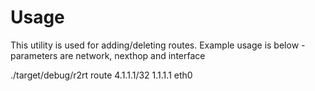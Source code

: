# Usage

This utility is used for adding/deleting routes. Example usage is below - parameters are network, nexthop and interface

./target/debug/r2rt route 4.1.1.1/32 1.1.1.1 eth0

